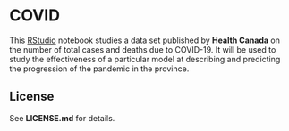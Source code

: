 # COVID

This [RStudio]() notebook studies a data set published by **Health Canada** on the number of total cases and deaths due to COVID-19. It will be used to study the effectiveness of a particular model at describing and predicting the progression of the pandemic in the province.

## License

See **LICENSE.md** for details.
